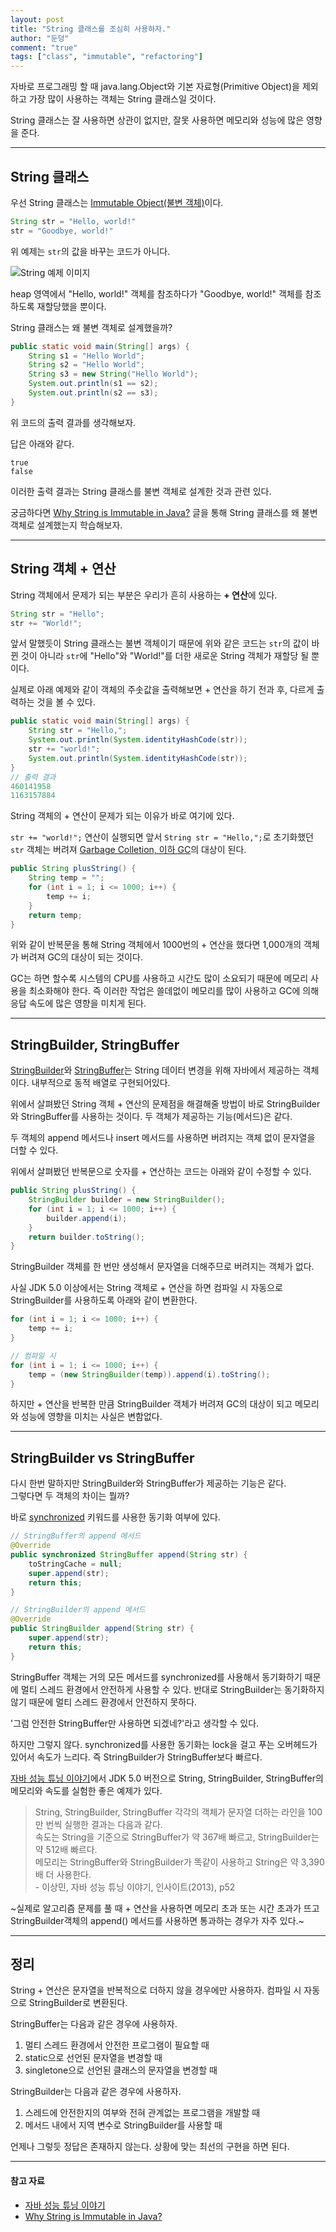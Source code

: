 ```yaml
---
layout: post  
title: "String 클래스를 조심히 사용하자."  
author: "둔덩"
comment: "true"
tags: ["class", "immutable", "refactoring"]
---
```


자바로 프로그래밍 할 때 java.lang.Object와 기본 자료형(Primitive Object)을 제외하고 가장 많이 사용하는 객체는 String 클래스일 것이다.

String 클래스는 잘 사용하면 상관이 없지만, 잘못 사용하면 메모리와 성능에 많은 영향을 준다.

---

## String 클래스

우선 String 클래스는 [Immutable Object(불변 객체)](https://woowacourse.github.io/javable/2020-05-18/immutable-object)이다.

```java
String str = "Hello, world!"
str = "Goodbye, world!"
```

위 예제는 `str`의 값을 바꾸는 코드가 아니다.

![String 예제 이미지](../images/string-example.jpg)

heap 영역에서 "Hello, world!" 객체를 참조하다가 "Goodbye, world!" 객체를 참조하도록 재할당했을 뿐이다.

String 클래스는 왜 불변 객체로 설계했을까?

```java
public static void main(String[] args) {
    String s1 = "Hello World";
    String s2 = "Hello World";
    String s3 = new String("Hello World");
    System.out.println(s1 == s2);
    System.out.println(s2 == s3);
}
```

위 코드의 출력 결과를 생각해보자.

답은 아래와 같다.

```
true
false
```

이러한 출력 결과는 String 클래스를 불변 객체로 설계한 것과 관련 있다.

궁금하다면 [Why String is Immutable in Java?](https://www.baeldung.com/java-string-immutable) 글을 통해 String 클래스를 왜 불변 객체로 설계했는지 학습해보자.

---

## String 객체 + 연산

String 객체에서 문제가 되는 부분은 우리가 흔히 사용하는 **\+ 연산**에 있다.

```java
String str = "Hello";
str += "World!";
```

앞서 말했듯이 String 클래스는 불변 객체이기 때문에 위와 같은 코드는 `str`의 값이 바뀐 것이 아니라 `str`에 "Hello"와 "World!"를 더한 새로운 String 객체가 재할당 될 뿐이다.

실제로 아래 예제와 같이 객체의 주솟값을 출력해보면 + 연산을 하기 전과 후, 다르게 출력하는 것을 볼 수 있다.

```java
public static void main(String[] args) {
    String str = "Hello,";
    System.out.println(System.identityHashCode(str));
    str += "world!";
    System.out.println(System.identityHashCode(str));
}
// 출력 결과
460141958
1163157884
```

String 객체의 + 연산이 문제가 되는 이유가 바로 여기에 있다.

`str += "world!";` 연산이 실행되면 앞서 `String str = "Hello,";`로 초기화했던 `str` 객체는 버려져 [Garbage Colletion, 이하 GC](https://d2.naver.com/helloworld/1329)의 대상이 된다.

```java
public String plusString() {
    String temp = "";
    for (int i = 1; i <= 1000; i++) {
        temp += i;
    }
    return temp;
}
```

위와 같이 반복문을 통해 String 객체에서 1000번의 + 연산을 했다면 1,000개의 객체가 버려져 GC의 대상이 되는 것이다.

GC는 하면 할수록 시스템의 CPU를 사용하고 시간도 많이 소요되기 때문에 메모리 사용을 최소화해야 한다. 즉 이러한 작업은 쓸데없이 메모리를 많이 사용하고 GC에 의해 응답 속도에 많은 영향을 미치게 된다.

---

## StringBuilder, StringBuffer

[StringBuilder](https://docs.oracle.com/javase/7/docs/api/java/lang/StringBuilder.html)와 [StringBuffer](https://docs.oracle.com/javase/7/docs/api/java/lang/StringBuffer.html)는 String 데이터 변경을 위해 자바에서 제공하는 객체이다. 내부적으로 동적 배열로 구현되어있다.

위에서 살펴봤던 String 객체 + 연산의 문제점을 해결해줄 방법이 바로 StringBuilder와 StringBuffer를 사용하는 것이다. 두 객체가 제공하는 기능(메서드)은 같다.

두 객체의 append 메서드나 insert 메서드를 사용하면 버려지는 객체 없이 문자열을 더할 수 있다.

위에서 살펴봤던 반복문으로 숫자를 + 연산하는 코드는 아래와 같이 수정할 수 있다.

```java
public String plusString() {
    StringBuilder builder = new StringBuilder();
    for (int i = 1; i <= 1000; i++) {
        builder.append(i);
    }
    return builder.toString();
}
```

StringBuilder 객체를 한 번만 생성해서 문자열을 더해주므로 버려지는 객체가 없다.

사실 JDK 5.0 이상에서는 String 객체로 + 연산을 하면 컴파일 시 자동으로 StringBuilder를 사용하도록 아래와 같이 변환한다.

```java
for (int i = 1; i <= 1000; i++) {
    temp += i;
}

// 컴파일 시
for (int i = 1; i <= 1000; i++) {
    temp = (new StringBuilder(temp)).append(i).toString();
}
```

하지만 + 연산을 반복한 만큼 StringBuilder 객체가 버려져 GC의 대상이 되고 메모리와 성능에 영향을 미치는 사실은 변함없다.

---

## StringBuilder vs StringBuffer

다시 한번 말하지만 StringBuilder와 StringBuffer가 제공하는 기능은 같다.  
그렇다면 두 객체의 차이는 뭘까?

바로 [synchronized](https://docs.oracle.com/javase/tutorial/essential/concurrency/sync.html) 키워드를 사용한 동기화 여부에 있다.

```java
// StringBuffer의 append 메서드 
@Override
public synchronized StringBuffer append(String str) {
    toStringCache = null;
    super.append(str);
    return this;
}

// StringBuilder의 append 메서드
@Override
public StringBuilder append(String str) {
    super.append(str);
    return this;
}
```

StringBuffer 객체는 거의 모든 메서드를 synchronized를 사용해서 동기화하기 때문에 멀티 스레드 환경에서 안전하게 사용할 수 있다. 반대로 StringBuilder는 동기화하지 않기 때문에 멀티 스레드 환경에서 안전하지 못하다.

'그럼 안전한 StringBuffer만 사용하면 되겠네?'라고 생각할 수 있다.

하지만 그렇지 않다. synchronized를 사용한 동기화는 lock을 걸고 푸는 오버헤드가 있어서 속도가 느리다. 즉 StringBuilder가 StringBuffer보다 빠르다.

[자바 성능 튜닝 이야기](https://book.naver.com/bookdb/book_detail.nhn?bid=7333658)에서 JDK 5.0 버전으로 String, StringBuilder, StringBuffer의 메모리와 속도를 실험한 좋은 예제가 있다.

> String, StringBuilder, StringBuffer 각각의 객체가 문자열 더하는 라인을 100만 번씩 실행한 결과는 다음과 같다.  
> 속도는 String을 기준으로 StringBuffer가 약 367배 빠르고, StringBuilder는 약 512배 빠르다.  
> 메모리는 StringBuffer와 StringBuilder가 똑같이 사용하고 String은 약 3,390배 더 사용한다.  
> \- 이상민, 자바 성능 튜닝 이야기, 인사이트(2013), p52

~실제로 알고리즘 문제를 풀 때 + 연산을 사용하면 메모리 초과 또는 시간 초과가 뜨고 StringBuilder객체의 append() 메서드를 사용하면 통과하는 경우가 자주 있다.~

---

## 정리

String + 연산은 문자열을 반복적으로 더하지 않을 경우에만 사용하자. 컴파일 시 자동으로 StringBuilder로 변환된다.

StringBuffer는 다음과 같은 경우에 사용하자.

1.  멀티 스레드 환경에서 안전한 프로그램이 필요할 때
2.  static으로 선언된 문자열을 변경할 때
3.  singletone으로 선언된 클래스의 문자열을 변경할 때

StringBuilder는 다음과 같은 경우에 사용하자.

1.  스레드에 안전한지의 여부와 전혀 관계없는 프로그램을 개발할 때
2.  메서드 내에서 지역 변수로 StringBuilder를 사용할 때

언제나 그렇듯 정답은 존재하지 않는다. 상황에 맞는 최선의 구현을 하면 된다.

---

#### 참고 자료

-   [자바 성능 튜닝 이야기](https://book.naver.com/bookdb/book_detail.nhn?bid=7333658)
-   [Why String is Immutable in Java?](https://www.baeldung.com/java-string-immutable)